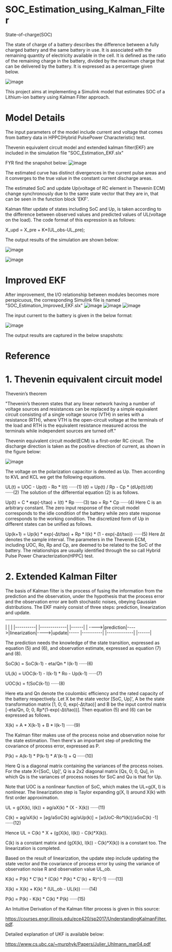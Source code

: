 # SOC_Estimation_using_Kalman_Filter

 State-of-charge(SOC)

The state of charge of a battery describes the difference between a fully charged battery and the same battery in use. It is associated with the remaining quantity of electricity available in the cell.
It is defined as the ratio of the remaining charge in the battery, divided by the maximum charge that can be delivered by the battery. It is expressed as a percentage given below.

![image](https://github.com/RizanaSalim/SOC_Estimation_using_Kalman_Filter/assets/84447324/54576ce9-28ed-4077-959c-70ecadb21ba6)

This project aims at implementing a Simulink model that estimates SOC of a Lithium-ion battery using Kalman Filter approach.

# Model Details

The input parameters of the model include current and voltage that comes from battery data in HPPC(Hybrid PulsePower Characteristic) test.

Thevenin equivalent circuit model and extended kalman filter(EKF) are included in the simulation file "SOC_Estimation_EKF.slx"

FYR find the snapshot below:
![image](https://github.com/RizanaSalim/SOC_Estimation_using_Kalman_Filter/assets/84447324/38d517d2-d14f-4f80-b74d-39d30a3423e9)


The estimated curve has distinct divergences in the current pulse areas and it converges to the true value in the constant current discharge areas.

The estimated SoC and update Up(voltage of RC element in Thevenin ECM) change synchronously due to the same state vector that they are in, that can be seen in the function block 'EKF'.

Kalman filter update of states including SoC and Up, is taken according to the difference between observed values and predicted values of UL(voltage on the load). The code format of this expression is as follows:

X_upd = X_pre + K*(UL_obs-UL_pre);

The output results of the simulation are shown below:

![image](https://github.com/RizanaSalim/SOC_Estimation_using_Kalman_Filter/assets/84447324/adeb3172-e8cd-4ba5-a319-760b852159a5)

![image](https://github.com/RizanaSalim/SOC_Estimation_using_Kalman_Filter/assets/84447324/6891791f-56c0-4bd7-a71b-5ce85b282e51)

# Improved EKF

After improvement, the I/O relationship between modules becomes more perspicuous, the corresponding Simulink file is named "SOC_Estimation_Improved_EKF.slx"
![image](https://github.com/RizanaSalim/SOC_Estimation_using_Kalman_Filter/assets/84447324/e9993133-8179-41a6-96e4-4e51aa3e9518)
![image](https://github.com/RizanaSalim/SOC_Estimation_using_Kalman_Filter/assets/84447324/cb5088b7-cd81-4a37-a342-08073375769c)
![image](https://github.com/RizanaSalim/SOC_Estimation_using_Kalman_Filter/assets/84447324/67eeb6cb-22ae-448a-8635-9d0eb4d6062d)




 The input current to the battery is given in the below format:

![image](https://github.com/RizanaSalim/SOC_Estimation_using_Kalman_Filter/assets/84447324/f5bbc29c-42a9-4524-806f-0232e8d89e0b)

The output results are captured in the below snapshots:
# Reference
# 1. Thevenin equivalent circuit model

Thevenin’s theorem

"Thevenin’s theorem states that any linear network having a number of voltage sources and resistances can be replaced by a simple equivalent circuit consisting of a single voltage source (VTH)  in series with a resistance (RTH), where VTH is the open-circuit voltage at the terminals of the load and RTH is the equivalent resistance measured across the terminals while independent sources are turned off."

Thevenin equivalent circuit model(ECM) is a first-order RC circuit. The discharge direction is taken as the positive direction of current, as shown in the figure below:

![image](https://github.com/RizanaSalim/SOC_Estimation_using_Kalman_Filter/assets/84447324/527e4589-05b6-44e5-b739-0fef8a515064)


The voltage on the polarization capacitor is denoted as Up. Then according to KVL and KCL we get the following equations.

UL(t) = UOC - Up(t) - Ro * I(t)              ······(1)
I(t) = Up(t) / Rp - Cp * (dUp(t)/dt)         ······(2)
The solution of the differential equation (2) is as follows.

Up(t) = C * exp(-t/tao) + I(t) * Rp          ······(3)
tao = Rp * Cp                                ······(4)
Here C is an arbitrary constant. The zero input response of the circuit model corresponds to the idle condition of the battery while zero state response corresponds to the working condition. The discretized form of Up in different states can be unified as follows.

Up(k+1) = Up(k) * exp(-Δt/tao) + 
          Rp * I(k) * (1 - exp(-Δt/tao))     ······(5)
Here Δt denotes the sample interval. The parameters in the Thevenin ECM, including UOC, Ro, Rp and Cp, are deemed to be related to the SoC of the battery. The relationships are usually identified through the so call Hybrid Pulse Power Characterization(HPPC) test.

# 2. Extended Kalman Filter

The basis of Kalman filter is the process of fusing the information from the prediction and the observation, under the hypothesis that the process error and the observation error are both stochastic noises, obeying Gaussian distributions. The EKF mainly consist of three steps: prediction, linearization and update.


_______________________________________________________
|                                                     |
|    |----------|     |-------------|     |------|    |
---->|prediction|---->|linearization|---->|update|-----
     |----------|     |-------------|     |------|

     
The prediction needs the knowledge of the state transition, expressed as equation (5) and (6), and observation estimate, expressed as equation (7) and (8).

SoC(k) = SoC(k-1) - eta/Qn * I(k-1)          ······(6)

UL(k) = UOC(k-1) - I(k-1) * Ro - Up(k-1)     ······(7)

UOC(k) = f(SoC(k-1))                         ······(8)

Here eta and Qn denote the coulombic efficiency and the rated capacity of the battery respectively. Let X be the state vector [SoC, Up]', A be the state transformation matrix [1, 0; 0, exp(-Δt/tao)] and B be the input control matrix [-eta/Qn, 0; 0, Rp*(1-exp(-Δt/tao))]. Then equation (5) and (6) can be expressed as follows.

X(k) = A * X(k-1) + B * I(k-1)               ······(9)

The Kalman filter makes use of the process noise and observation noise for the state estimation. Then there's an important step of predicting the covariance of process error, expressed as P.

P(k) = A(k-1) * P(k-1) * A'(k-1) + Q        ······(10)

Here Q is a diagonal matrix containing the variances of the process noises. For the state X=[SoC, Up]', Q is a 2x2 diagonal matrix [Qs, 0; 0, Qu], in which Qs is the variances of process noises for SoC and Qu is that for Up.

Note that UOC is a nonlinear function of SoC, which makes the UL=g(X, I) is nonlinear. The linearization step is Taylor expanding g(X, I) around X(k) with first order approximation.

UL = g(X(k), I(k)) + əg/əX(k) * (X - X(k))  ······(11)

C(k) = əg/əX(k)
     = [əg/əSoC(k) əg/əUp(k)]
     = [ə(UoC-Ro*I(k))/əSoC(k) -1]          ······(12)
     
Hence UL = C(k) * X + (g(X(k), I(k)) - C(k)*X(k)).

C(k) is a constant matrix and (g(X(k), I(k)) - C(k)*X(k)) is a constant too. The linearization is completed.

Based on the result of linearization, the update step include updating the state vector and the covariance of process error by using the variance of observation noise R and observation value UL_ob.

K(k) = P(k) * C'(k) * 
       (C(k) * P(k) * C'(k) + R)^(-1)       ······(13)
       
X(k) = X(k) + K(k) * (UL_ob - UL(k))        ······(14)

P(k) = P(k) - K(k) * C(k) * P(k)            ······(15)


An Intuitive Derivation of the Kalman filter process is given in this source:

https://courses.engr.illinois.edu/ece420/sp2017/UnderstandingKalmanFilter.pdf.

Detailed explanation of UKF is available below:

https://www.cs.ubc.ca/~murphyk/Papers/Julier_Uhlmann_mar04.pdf











